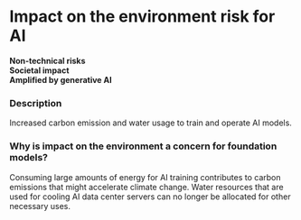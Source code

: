 # Impact on the environment risk for AI

**Non-technical risks** \
**Societal impact** \
**Amplified by generative AI**

### Description

Increased carbon emission and water usage to train and operate AI models.

### Why is impact on the environment a concern for foundation models?

Consuming large amounts of energy for AI training contributes to carbon emissions that might accelerate climate change. Water resources that are used for cooling AI data center servers can no longer be allocated for other necessary uses.
